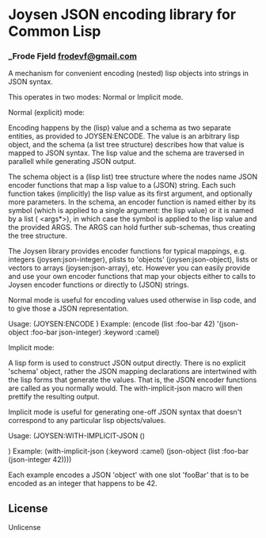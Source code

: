 # Joysen JSON encoding library for Common Lisp
### _Frode Fjeld <frodevf@gmail.com>

A mechanism for convenient encoding (nested) lisp objects into strings
in JSON syntax.

This operates in two modes: Normal or Implicit mode.

Normal (explicit) mode:

  Encoding happens by the (lisp) value and a schema as two
  separate entities, as provided to JOYSEN:ENCODE. The value is
  an arbitrary lisp object, and the schema (a list tree
  structure) describes how that value is mapped to JSON
  syntax. The lisp value and the schema are traversed in
  parallell while generating JSON output.

  The schema object is a (lisp list) tree structure where the
  nodes name JSON encoder functions that map a lisp value to a
  (JSON) string. Each such function takes (implicitly) the lisp
  value as its first argument, and optionally more parameters. In
  the schema, an encoder function is named either by its symbol
  (which is applied to a single argument: the lisp value) or it
  is named by a list (<symbol> <args*>), in which case the symbol
  is applied to the lisp value and the provided ARGS. The ARGS
  can hold further sub-schemas, thus creating the tree structure.

  The Joysen library provides encoder functions for typical
  mappings, e.g. integers (joysen:json-integer), plists to
  'objects' (joysen:json-object), lists or vectors to arrays
  (joysen:json-array), etc. However you can easily provide and
  use your own encoder functions that map your objects either to
  calls to Joysen encoder functions or directly to (JSON)
  strings.

  Normal mode is useful for encoding values used otherwise in
  lisp code, and to give those a JSON representation.

  Usage: (JOYSEN:ENCODE <value> <schema>)
  Example: (encode (list :foo-bar 42)
                         '(json-object :foo-bar json-integer)
                   :keyword :camel)

Implicit mode:

  A lisp form is used to construct JSON output directly. There is
  no explicit 'schema' object, rather the JSON mapping
  declarations are intertwined with the lisp forms that generate
  the values. That is, the JSON encoder functions are called as
  you normally would. The with-implicit-json macro will then
  prettify the resulting output.

  Implicit mode is useful for generating one-off JSON syntax that
  doesn't correspond to any particular lisp objects/values.

  Usage: (JOYSEN:WITH-IMPLICIT-JSON (<options>) <form>)
  Example: (with-implicit-json (:keyword :camel)
             (json-object (list :foo-bar (json-integer 42))))

Each example encodes a JSON 'object' with one slot 'fooBar' that
is to be encoded as an integer that happens to be 42.



## License

Unlicense

